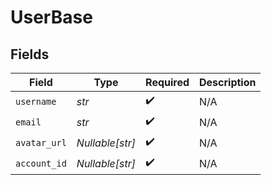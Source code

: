 # UserBase


## Fields

| Field              | Type               | Required           | Description        |
| ------------------ | ------------------ | ------------------ | ------------------ |
| `username`         | *str*              | :heavy_check_mark: | N/A                |
| `email`            | *str*              | :heavy_check_mark: | N/A                |
| `avatar_url`       | *Nullable[str]*    | :heavy_check_mark: | N/A                |
| `account_id`       | *Nullable[str]*    | :heavy_check_mark: | N/A                |